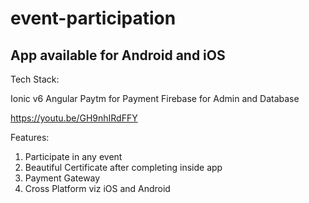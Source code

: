 # event-participation
## App available for Android and iOS

Tech Stack:

Ionic v6
Angular
Paytm for Payment
Firebase for Admin and Database

https://youtu.be/GH9nhIRdFFY

Features:

1. Participate in any event
2. Beautiful Certificate after completing inside app
3. Payment Gateway
4. Cross Platform viz iOS and Android

